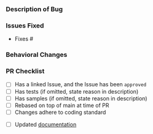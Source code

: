 <!-- 
Hey there friend! First of all, thank you so much for this PR!
Some things that you should be aware of before opening this amazing PR❣

1. Before doing a lot of work, please check if there's an open issue for this chang, If not, please open an issue first so we can discuss upfront.

2. Please ensure this is a PR for a Bug Fix. The Xamarin Community Toolkit is no longer accepting New Features. Going forward, all New Features are being add to the .NET MAUI Community Toolkit: https://github.com/communitytoolkit/maui

3. Please ensure you are targeting the correct branch, `main`

Also make sure you've read our Contribution guide here: https://github.com/xamarin/XamarinCommunityToolkit/blob/pj/update-pr-template/CONTRIBUTING.md
-->

### Description of Bug ###

<!-- Describe your changes here that fix the bug. -->

### Issues Fixed ###
<!-- Provide links to issues here. Ensure that a GitHub issue was created for your feature or bug fix before sending PR. -->

- Fixes #

### Behavioral Changes ###

<!-- Describe any non-bug related behavioral changes that may change how users app behaves when upgrading to this version of the codebase. -->

### PR Checklist ###
<!-- Please check all the things you did here and double-check that you got it all, or state why you didn't do something -->
- [ ] Has a linked Issue, and the Issue has been `approved`
- [ ] Has tests (if omitted, state reason in description)
- [ ] Has samples (if omitted, state reason in description)
- [ ] Rebased on top of main at time of PR
- [ ] Changes adhere to coding standard
<!-- If at all possible, please update/add the documentation on the repo below. We would very much appreciate that. If you are unable to, please consider at least opening an issue on the repo below so we know that Docs still need to be adjusted/created. Thanks! <3 -->
- [ ] Updated [documentation](https://github.com/MicrosoftDocs/xamarin-communitytoolkit)
